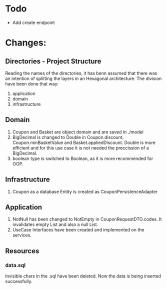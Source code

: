 # Todo
* Add create endpoint

# Changes:

## Directories - Project Structure
Reading the names of the directories, it has benn assumed that there was an intention of splitting the layers in an Hexagonal architecture. 
The division have been done that way:
1. application
2. domain
3. infrastructure

## Domain
1. Coupon and Basket are object domain and are saved in ./model
2. BigDecimal is changed to Double in Coupon.discount, Coupon.minBasketValue and Basket.appliedDiscount. Double is more efficient and for this use case it is not needed the preccission of a BigDecimal.
3. boolean type is switched to Boolean, as it is more recommended for OOP. 

## Infrastructure
1. Coupon as a database Entity is created as CouponPersistenceAdapter

## Application
1. NotNull has been changed to NotEmpty in CouponRequestDTO.codes. It invalidates empty List and also a null List.
2. UseCase Interfaces have been created and implemented on the services.

## Resources
### data.sql
Invisible chars in the .sql have been deleted. Now the data is being inserted successfully.
